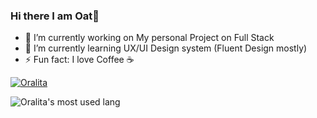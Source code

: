 ### Hi there I am Oat👋

- 🔭 I’m currently working on My personal Project on Full Stack
- 🌱 I’m currently learning UX/UI Design system (Fluent Design mostly)
- ⚡ Fun fact: I love Coffee ☕

<p align='center'>

[![Oralita](https://github-readme-streak-stats.herokuapp.com?user=oat431&theme=vue)](https://git.io/streak-stats)

</p>

<p align='center'>
  
![Oralita's most used lang](https://github-readme-stats.vercel.app/api/top-langs/?username=oat431&layout=compact)

</p>
